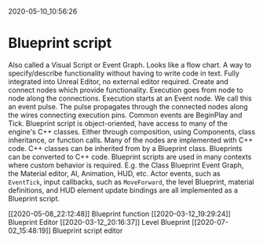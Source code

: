 2020-05-10_10:56:26

# Blueprint script

Also called a Visual Script or Event Graph.
Looks like a flow chart.
A way to specify/describe functionality without having to write code in text.
Fully integrated into Unreal Editor, no external editor required.
Create and connect nodes which provide functionality.
Execution goes from node to node along the connections.
Execution starts at an Event node. We call this an event pulse.
The pulse propagates through the connected nodes along the wires connecting execution pins.
Common events are BeginPlay and Tick.
Blueprint script is object-oriented, have access to many of the engine's C++ classes.
Either through composition, using Components, class inheritance, or function calls.
Many of the nodes are implemented with C++ code.
C++ classes can be inherited from by a Blueprint class.
Blueprints can be converted to C++ code.
Blueprint scripts are used in many contexts where custom behavior is required.
E.g. the Class Blueprint Event Graph, the Material editor, AI, Animation, HUD, etc.
Actor events, such as `EventTick`, input callbacks, such as `MoveForward`, the level Blueprint, material definitions, and HUD element update bindings are all implemented as a Blueprint script.

[[2020-05-08_22:12:48]] Blueprint function
[[2020-03-12_19:29:24]] Blueprint Editor
[[2020-03-12_20:16:37]] Level Blueprint
[[2020-07-02_15:48:19]] Blueprint script editor